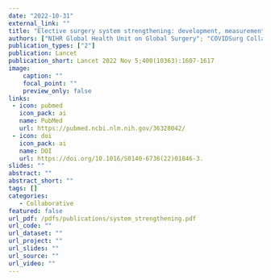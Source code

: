 ```yaml
---
date: "2022-10-31"
external_link: ""
title: "Elective surgery system strengthening: development, measurement, and validation of the surgical preparedness index across 1632 hospitals in 119 countries"
authors: ["NIHR Global Health Unit on Global Surgery"; "COVIDSurg Collaborative"]
publication_types: ["2"]
publication: Lancet
publication_short: Lancet 2022 Nov 5;400(10363):1607-1617
image:
    caption: ""
    focal_point: ""
    preview_only: false
links:
 - icon: pubmed
   icon_pack: ai
   name: PubMed
   url: https://pubmed.ncbi.nlm.nih.gov/36328042/
 - icon: doi
   icon_pack: ai
   name: DOI
   url: https://doi.org/10.1016/S0140-6736(22)01846-3.
slides: ""
abstract: ""
abstract_short: ""
tags: []
categories: 
   - Collaborative
featured: false
url_pdf: /pdfs/publications/system_strengthening.pdf
url_code: ""
url_dataset: ""
url_project: ""
url_slides: ""
url_source: ""
url_video: ""
---
```

